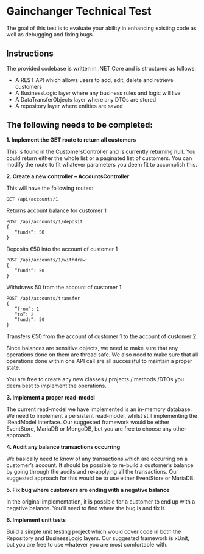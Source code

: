 # Gainchanger Technical Test
The goal of this test is to evaluate your ability in enhancing existing code as well as debugging and fixing bugs.


## Instructions
The provided codebase is written in .NET Core and is structured as follows:
-	A REST API which allows users to add, edit, delete and retrieve customers
-	A BusinessLogic layer where any business rules and logic will live
-	A DataTransferObjects layer where any DTOs are stored
-	A repository layer where entities are saved

## The following needs to be completed:
**1.	Implement the GET route to return all customers**

This is found in the CustomersController and is currently returning null. You could return either the whole list or a paginated list of customers. You can modify the route to fit whatever parameters you deem fit to accomplish this.

**2.	Create a new controller – AccountsController**

This will have the following routes:

```
GET /api/accounts/1
```

Returns account balance for customer 1

```
POST /api/accounts/1/deposit
{
   “funds”: 50
}
```

Deposits €50 into the account of customer 1

```
POST /api/accounts/1/withdraw
{
   “funds”: 50
}
```

Withdraws 50 from the account of customer 1

```
POST /api/accounts/transfer
{
   “from”: 1
   “to”: 2
   “funds”: 50
}
```

Transfers €50 from the account of customer 1 to the account of customer 2.

Since balances are sensitive objects, we need to make sure that any operations done on them are thread safe. We also need to make sure that all operations done within one API call are all successful to maintain a proper state.

You are free to create any new classes / projects / methods /DTOs you deem best to implement the operations. 

**3.	Implement a proper read-model**

The current read-model we have implemented is an in-memory database. We need to implement a persistent read-model, whilst still implementing the IReadModel interface. Our suggested framework would be either EventStore, MariaDB or MongoDB, but you are free to choose any other approach.

**4.	Audit any balance transactions occurring** 

We basically need to know of any transactions which are occurring on a customer’s account.  It should be possible to re-build a customer’s balance by going through the audits and re-applying all the transactions. Our suggested approach for this would be to use either EventStore or MariaDB.

**5.	Fix bug where customers are ending with a negative balance**

In the original implementation, it is possible for a customer to end up with a negative balance. You’ll need to find where the bug is and fix it.

**6.	Implement unit tests**

Build a simple unit testing project which would cover code in both the Repository and BusinessLogic layers. Our suggested framework is xUnit, but you are free to use whatever you are most comfortable with.
